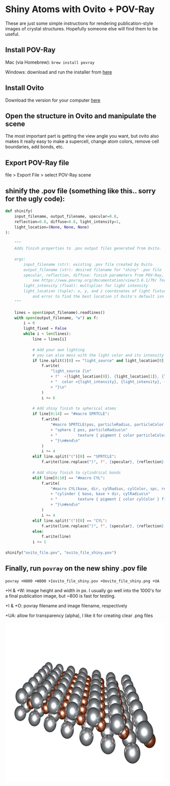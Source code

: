 # Shiny Atoms with Ovito + POV-Ray

These are just some simple instructions for rendering publication-style images of crystal structures. Hopefully someone else will find them to be useful.

## Install POV-Ray

Mac (via Homebrew): `brew install povray`

Windows: download and run the installer from [here](https://www.povray.org/download/)

## Install Ovito
Download the version for your computer [here](https://www.povray.org/download/)

## Open the structure in Ovito and manipulate the scene
The most important part is getting the view angle you want, but ovito also makes it really easy to make a supercell, change atom colors, remove cell boundaries, add bonds, etc.

## Export POV-Ray file
file > Export File > select POV-Ray scene

## shinify the .pov file (something like this.. sorry for the ugly code):

```python
def shinify(
    input_filename, output_filename, specular=0.8,
    reflection=0.8, diffuse=0.8, light_intensity=1,
    light_location=(None, None, None)
):

    """
    Adds finish properties to .pov output files generated from Ovito.
    
    args:
        input_filename (str): existing .pov file created by Ovito
        output_filename (str): desired filename for "shiny" .pov file
        specular, reflection, diffuse: finish parameters from POV-Ray, applied to spheres (atoms) and cylinders (bonds)
            see https://www.povray.org/documentation/view/3.6.1/79/ for more details/options.
        light_intensity (float): multiplier for light intensity
        light_location (tuple): x, y, and z coordinates of light fixture in the scene. You might have to use trial
            and error to find the best location if Ovito's default isn't what you want.
    """

    lines = open(input_filename).readlines()
    with open(output_filename, "w") as f:
        i = 0
        light_fixed = False
        while i < len(lines):
            line = lines[i]

            # Add your own lighting
            # you can also mess with the light color and its intensity
            if line.split()[0] == "light_source" and light_location[0] is not None:
                f.write(
                    "light_source {\n"
                    + f"  <{light_location[0]}, {light_location[1]}, {light_location[2]}>\n"
                    + "  color <{light_intensity}, {light_intensity}, {light_intensity}>\n"
                    + "}\n"
                )
                i += 6
                
            # Add shiny finish to spherical atoms
            if line[0:14] == "#macro SPRTCLE":
                f.write(
                    "#macro SPRTCLE(pos, particleRadius, particleColor, spc, ref, dif) // Macro for spherical particles\n"
                    + "sphere { pos, particleRadius\n"
                    + "         texture { pigment { color particleColor } finish { specular spc reflection ref diffuse dif } }\n"
                    + "}\n#end\n"
                )
                i += 4
            elif line.split("(")[0] == "SPRTCLE":
                f.write(line.replace(")", f", {specular}, {reflection}, {diffuse})"))
            
            # Add shiny finish to cylindrical bonds
            elif line[0:10] == "#macro CYL":
                f.write(
                    "#macro CYL(base, dir, cylRadius, cylColor, spc, ref, dif) // Macro for cylinders\n"
                    + "cylinder { base, base + dir, cylRadius\n"
                    + "         texture { pigment { color cylColor } finish { specular spc reflection ref diffuse dif } }\n"
                    + "}\n#end\n"
                )
                i += 4
            elif line.split("(")[0] == "CYL":
                f.write(line.replace(")", f", {specular}, {reflection}, {diffuse})"))
            else:
                f.write(line)
            i += 1

shinify("ovito_file.pov", "ovito_file_shiny.pov")
```

## Finally, run `povray` on the new shiny .pov file
`povray +H800 +W800 +Iovito_file_shiny.pov +Oovito_file_shiny.png +UA`

+H & +W: image height and width in px. I usually go well into the 1000's for a final publication image, but ~800 is fast for testing.

+I & +O: povray filename and image filename, respectively

+UA: allow for transparency (alpha), I like it for creating clear .png files

<img src="fecl2_shiny.png" width="800px">
